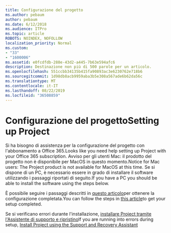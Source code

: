 ```yaml
---
title: Configurazione del progetto
ms.author: pebaum
author: pebaum
ms.date: 6/12/2018
ms.audience: ITPro
ms.topic: article
ROBOTS: NOINDEX, NOFOLLOW
localization_priority: Normal
ms.custom:
- "33"
- "1600006"
ms.assetid: e0fcdfdb-288e-43d2-a445-7b63e594afc6
description: Destinazione non più di 500 parole per un articolo.
ms.openlocfilehash: 551ccbb34135b415fa90893ac3e6230762e718b6
ms.sourcegitcommit: 1d98db8acb9959aba3b5e308a567ade6b62da56c
ms.translationtype: MT
ms.contentlocale: it-IT
ms.lasthandoff: 08/22/2019
ms.locfileid: "36508859"
---
```

# <a name="setting-up-project"></a><span data-ttu-id="4ba3a-103">Configurazione del progetto</span><span class="sxs-lookup"><span data-stu-id="4ba3a-103">Setting up Project</span></span>

<span data-ttu-id="4ba3a-104">Si ha bisogno di assistenza per la configurazione del progetto con l'abbonamento a Office 365.</span><span class="sxs-lookup"><span data-stu-id="4ba3a-104">Looks like you need help setting up Project with your Office 365 subscription.</span></span>
<span data-ttu-id="4ba3a-105">Avviso per gli utenti Mac: il prodotto del progetto non è disponibile per MacOS in questo momento.</span><span class="sxs-lookup"><span data-stu-id="4ba3a-105">Notice for Mac users: The Project product is not available for MacOS at this time.</span></span> <span data-ttu-id="4ba3a-106">Se si dispone di un PC, è necessario essere in grado di installare il software utilizzando i passaggi riportati di seguito.</span><span class="sxs-lookup"><span data-stu-id="4ba3a-106">If you have a PC you should be able to install the software using the steps below.</span></span>
  
<span data-ttu-id="4ba3a-107">È possibile seguire i passaggi descritti in [questo articolo](https://support.office.com/article/7059249b-d9fe-4d61-ab96-5c5bf435f281.aspx)per ottenere la configurazione completata.</span><span class="sxs-lookup"><span data-stu-id="4ba3a-107">You can follow the steps in [this article](https://support.office.com/article/7059249b-d9fe-4d61-ab96-5c5bf435f281.aspx)to get your setup completed.</span></span>
  
<span data-ttu-id="4ba3a-108">Se si verificano errori durante l'installazione, [installare Project tramite l'Assistente di supporto e ripristino](https://aka.ms/SaRA-ProjectSetupScenario)</span><span class="sxs-lookup"><span data-stu-id="4ba3a-108">If you are running into errors during setup, [Install Project using the Support and Recovery Assistant](https://aka.ms/SaRA-ProjectSetupScenario)</span></span>
